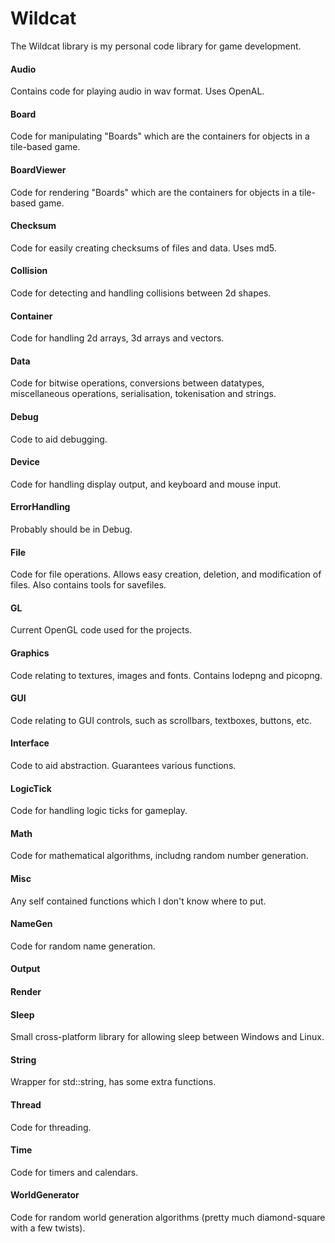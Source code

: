 # Wildcat
The Wildcat library is my personal code library for game development.

#### Audio
Contains code for playing audio in wav format. Uses OpenAL.

#### Board
Code for manipulating "Boards" which are the containers for objects in a tile-based game.

#### BoardViewer
Code for rendering "Boards" which are the containers for objects in a tile-based game.

#### Checksum
Code for easily creating checksums of files and data. Uses md5.

#### Collision
Code for detecting and handling collisions between 2d shapes.

#### Container
Code for handling 2d arrays, 3d arrays and vectors.

#### Data
Code for bitwise operations, conversions between datatypes, miscellaneous operations, serialisation, tokenisation and strings.

#### Debug
Code to aid debugging.

#### Device
Code for handling display output, and keyboard and mouse input.

#### ErrorHandling
Probably should be in Debug.

#### File
Code for file operations. Allows easy creation, deletion, and modification of files. Also contains tools for savefiles.

#### GL
Current OpenGL code used for the projects.

#### Graphics
Code relating to textures, images and fonts. Contains lodepng and picopng.

#### GUI
Code relating to GUI controls, such as scrollbars, textboxes, buttons, etc.

#### Interface
Code to aid abstraction. Guarantees various functions.

#### LogicTick
Code for handling logic ticks for gameplay.

#### Math
Code for mathematical algorithms, includng random number generation.

#### Misc
Any self contained functions which I don't know where to put.

#### NameGen
Code for random name generation.

#### Output

#### Render

#### Sleep
Small cross-platform library for allowing sleep between Windows and Linux.

#### String
Wrapper for std::string, has some extra functions.

#### Thread
Code for threading.

#### Time
Code for timers and calendars.

#### WorldGenerator
Code for random world generation algorithms (pretty much diamond-square with a few twists).
